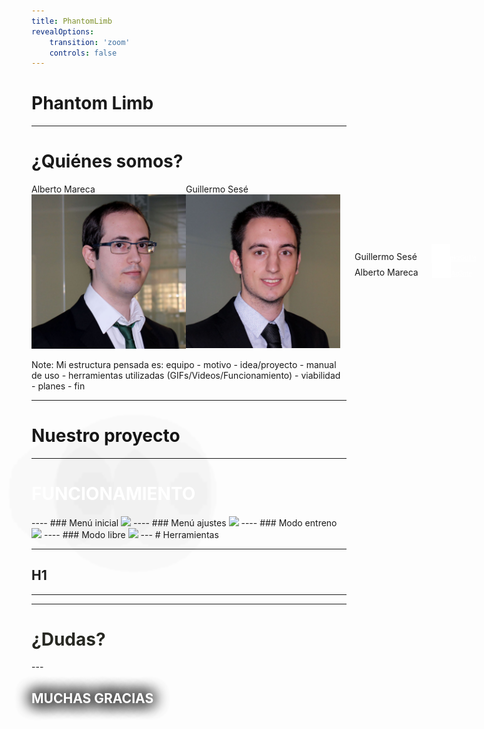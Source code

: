 ```yaml
---
title: PhantomLimb
revealOptions:
    transition: 'zoom'
    controls: false
---
```

# Phantom Limb
<!-- .slide: data-background-video="https://cdn.flixel.com/flixel/yh4hh7nevbdxewyuuxiy.tablet.mp4" data-background-video-loop="loop" data-background-video-muted -->
---
# ¿Quiénes somos?

<div style="display: flex" class="dark-bg fragment">
  <div style="width:49%">
    <span>Alberto Mareca</span>
    <img style="width: 300px;" src="assets/images/amareca.png" alt="mareca">  
  </div>
  <div style="width:49%">
    <span>Guillermo Sesé</span>
    <img style="width: 300px;" src="assets/images/gsese.png" alt="sese">  
  </div>
</div>

Note: Mi estructura pensada es: equipo - motivo - idea/proyecto - manual de uso - herramientas utilizadas (GIFs/Videos/Funcionamiento) - viabilidad - planes - fin

---
# Nuestro proyecto
<!-- .slide: data-background-video="https://cdn.flixel.com/flixel/40znjlquy1t6aux32ycs.tablet.mp4" data-background-video-loop="loop" data-background-video-muted -->
---
<h1 style="color: white; text-shadow: -1px -1px 300px #000, 1px -1px 300px #000, -1px 1px 300px #000, 1px 1px 300px #000;">
  FUNCIONAMIENTO</h1>
  <!-- .slide: data-background-video="https://cdn.flixel.com/flixel/eb8823rs4soz8p6hdmpl.tablet.mp4" data-background-video-loop="loop" data-background-video-muted -->
----
  ### Menú inicial
<img src="https://giant.gfycat.com/ConfusedOpenCanine.gif"></img>
----
### Menú ajustes
<img src="https://giant.gfycat.com/MiserableFlawedAsianpiedstarling.gif"></img>
----
### Modo entreno
<img src="https://giant.gfycat.com/ComplicatedZestyAnnelid.gif"></img>
----
### Modo libre
<img src="https://giant.gfycat.com/LinearPaltryAdeliepenguin.gif"></img>
---
# Herramientas
<!-- .slide: data-background-video="https://cdn.flixel.com/flixel/1v70zgbduikjfw38fnm0.tablet.mp4" data-background-video-loop="loop" data-background-video-muted -->

----
## H1
----


---
<h1 style="color: #272822">¿Dudas?</h1>
<!-- .slide: data-background-video="https://cdn.flixel.com/flixel/imw4b2wdt87wnj4h863h.tablet.mp4" data-background-video-loop="loop" data-background-video-muted -->
---
<h2 style="color: white; text-shadow: -1px -1px 25px #000, 1px -1px 25px #000, -1px 1px 25px #000, 1px 1px 25px #000;">MUCHAS GRACIAS</h2>
<img style="background:none; border:none; box-shadow:none;" src="https://media2.giphy.com/media/3aRilV33fWkUw/giphy.gif" alt=""></img>
<div style="position: absolute; right: 20px; top: 450px;">
  <div>Guillermo Sesé<span style="font-size: 0.7em; margin-left: 20px;">   <img style="background:none; border:none; box-shadow:none; width:30px; margin: -4px 0px;" src="assets/images/github.png" alt="github"><a style="text-decoration: underline; color: #FFF;" href="https://github.com/ekzGuille/" target="_blank">ekzGuille</a> </span></div>
  <div>Alberto Mareca<span style="font-size: 0.7em; margin-left: 20px;">   <img style="background:none; border:none; box-shadow:none; width:30px; margin: -4px 0px;" src="assets/images/github.png" alt="github"><a style="text-decoration: underline; color: #FFF;" href="https://github.com/Ag3nte/" target="_blank">Ag3nte</a> </span></div>
</div>
<!-- .slide: data-background-video="https://cdn.flixel.com/flixel/6lg4grqag3u8qciyk7p8.tablet.mp4" data-background-video-loop="loop" data-background-video-muted -->
